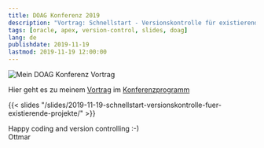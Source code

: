 ```yaml
---
title: DOAG Konferenz 2019
description: "Vortrag: Schnellstart - Versionskontrolle für existierende Projekte"
tags: [oracle, apex, version-control, slides, doag]
lang: de
publishdate: 2019-11-19
lastmod: 2019-11-19 12:00:00
---
```


![Mein DOAG Konferenz Vortrag](/slides/2019-11-19-schnellstart-versionskontrolle-fuer-existierende-projekte/assets/teaser.jpg)

Hier geht es zu meinem [Vortrag](https://programm.doag.org/doag/2019/#/scheduledEvent/584214) im [Konferenzprogramm](https://programm.doag.org/doag/2019/#/schedule)

{{< slides "/slides/2019-11-19-schnellstart-versionskontrolle-fuer-existierende-projekte/" >}}

Happy coding and version controlling :-)<br>
Ottmar